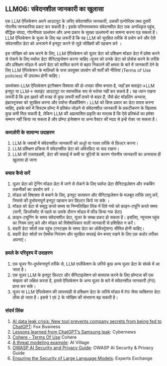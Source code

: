 ## LLM06: संवेदनशील जानकारी का खुलासा

एक LLM ऐप्लिकेशन अपने आउटपुट के ज़रिए संवेदनशील जानकारी, उसकी एल्गोरिदम तथा दूसरी गोपनीय जानकारिया प्रकट कर सकती है। इसके परिणामस्वरूप संवेदनशील डेटा तक अनधिकृत पहुंच, बौद्धिक संपदा, गोपनीयता उल्लंघन और अन्य प्रकार के सुरक्षा उल्लंघनों का सामना करना पड़ सकता है। LLM ऐप्लिकेशन के यूजर के लिए यह ज़रूरी है कि वह LLM को सुरक्षित तरीके से प्रयोग करे और ऐसे संवेदनशील डेटा को अनजाने में इनपुट करने से जुड़े जोखिमों की पहचान करे ।

इस जोखिम को कम करने के लिए, LLM ऐप्लिकेशन को यूज़र डेटा को प्रशिक्षण मॉडल डेटा में प्रवेश करने से रोकने के लिए पर्याप्त डेटा सैनिटाइजेशन करना चाहिए।यूजर को उनके डेटा को प्रोसेस करने के तरीके और प्रशिक्षण मॉडल में अपने डेटा को शामिल करने से बहार निकलने की क्षमता के बारे में जानकारी देने के लिए LLM ऐप्लिकेशन के मालिकों के पास उपयुक्त उपयोग की शर्तों की नीतियां (Terms of Use policies) भी उपलब्ध होनी चाहिए।

उपभोक्ता-LLM ऐप्लिकेशन इंटरैक्शन विश्वास की दो-तरफ़ा सीमा बनाता है, जहाँ हम क्लाइंट->LLM इनपुट या LLM-> क्लाइंट आउटपुट पर स्वाभाविक रूप से भरोसा नहीं कर सकते हैं। यह ध्यान रखना ज़रूरी है कि इस ख़तरे की वजह से कुछ ज़रूरी शर्तें दायरे से बाहर हैं, जैसे थ्रेट मॉडलिंग अभ्यास, इंफ्रास्ट्रक्चर को सुरक्षित करना और पर्याप्त सैंडबॉक्सिंग। LLM को किस प्रकार का डेटा वापस करना चाहिए, इसके बारे में सिस्टम प्रॉम्प्ट में प्रतिबंध जोड़ने से संवेदनशील जानकारी के प्रकटीकरण के खिलाफ कुछ कमी मिल सकती है, लेकिन LLM की अप्रत्याशित प्रकृति का मतलब है कि ऐसे प्रतिबंधों का हमेशा सम्मान नहीं किया जा सकता है और प्रॉम्प्ट इंजेक्शन या अन्य वैक्टर की मदद से इन्हें रोका जा सकता है।

### कमज़ोरी के सामान्य उदाहरण

1. LLM के जवाबों में संवेदनशील जानकारी को अधूरे या गलत तरीके से फ़िल्टर करना।
2. LLM प्रशिक्षण प्रक्रिया में संवेदनशील डेटा को ओवेरफ़िट या याद रखना।
3. LLM की ग़लतफ़हमी, डेटा की सफाई में कमी या त्रुटियों के कारण गोपनीय जानकारी का अनायास ही खुलासा हो जाना

### बचाव कैसे करें

1. यूज़र डेटा को ट्रेनिंग मॉडल डेटा में जाने से रोकने के लिए पर्याप्त डेटा सैनिटाइज़ेशन और स्क्रबिंग तकनीकों का उपयोग करे ।
2. मॉडल को विषाक्ता से बचाने के लिए, इनपुट सत्यापन और सैनिटाइज़ेशन के मज़बूत तरीके लागू करें, जिससे की दुर्भावनापूर्ण इनपुट पहचान कर फ़िल्टर किये जा सके ।
3. मॉडल को डेटा से समृद्ध करते समय या निम्नलिखित लिंक में दिये गयो को फ़ाइन-ट्यूनि करते समय (यानी, डिप्लॉयमेंट से पहले या उसके दौरान मॉडल में फीड किया गया डेटा)
  1. फ़ाइन-ट्यूनिंग के समय संवेदनशील डेटा, यूज़र के समक्ष प्रकट हो सकता है। इसलिए, न्यूनतम पहुंच का नियम लागु करे और मॉडल को विशेषाधिकार वाली जानकारी से प्रशिक्षित न करें।
  2. बाहरी डेटा स्रोतों तक पहुंच (रनटाइम के समय डेटा का ऑर्केस्ट्रेशन) सीमित होनी चाहिए।
  3. बाहरी डेटा स्रोतों पर ऐक्सेस नियंत्रण और सुरक्षित सप्लाई चेन बनाए रखने के लिए एक कठोर तरीका अपनाएं।

### हमले के परिदृश्य में उदाहरण

1. एक यूजर गैर-दुर्भावनापूर्ण तरीके से, LLM एप्लीकेशन के ज़रिये कुछ अन्य यूज़र डेटा के संपर्क में आ जाता  है।
2. एक यूज़र LLM के इनपुट फ़िल्टर और सैनिटाइज़ेशन को बायपास करने के लिए प्रॉम्प्टस की एक श्रंखला को लक्षित करता है, इससे ऐप्लिकेशन के अन्य यूज़र के बारे में संवेदनशील जानकारी (PII) प्राप्त कर सके।
3. यूज़र या LLM ऐप्लिकेशन की लापरवाही से प्रशिक्षण डेटा के ज़रिये मॉडल में PII जैसा व्यक्तिगत डेटा लीक हो जाता है। इससे 1 एवं 2 के जोखिम की संभावना बढ़ सकती है।

### संदर्भ लिंक

1. [AI data leak crisis: New tool prevents company secrets from being fed to ChatGPT](https://www.foxbusiness.com/politics/ai-data-leak-crisis-prevent-company-secrets-chatgpt): Fox Business
2. [Lessons learned from ChatGPT’s Samsung leak](https://cybernews.com/security/chatgpt-samsung-leak-explained-lessons/): Cybernews
3. [Cohere - Terms Of Use](https://cohere.com/terms-of-use) Cohere
4. [A threat modeling example](https://aivillage.org/large%20language%20models/threat-modeling-llm/): AI Village
5. [OWASP AI Security and Privacy Guide](https://owasp.org/www-project-ai-security-and-privacy-guide/): OWASP AI Security & Privacy Guide
6. [Ensuring the Security of Large Language Models](https://www.experts-exchange.com/articles/38220/Ensuring-the-Security-of-Large-Language-Models-Strategies-and-Best-Practices.html): Experts Exchange
